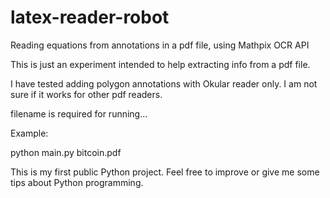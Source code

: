 # latex-reader-robot
Reading equations from annotations in a pdf file, using Mathpix OCR API

This is just an experiment intended to help extracting info from a pdf file.

I have tested adding polygon annotations with Okular reader only. I am not sure if it works for other pdf readers.

filename is required for running...

Example:

python main.py bitcoin.pdf

This is my first public Python project. Feel free to improve or give me some tips about Python programming.
